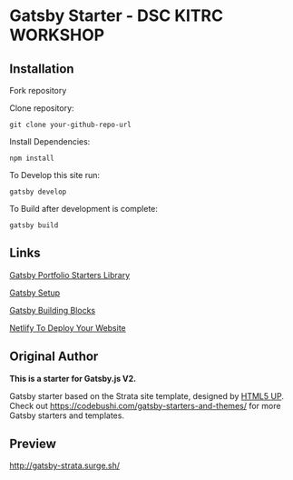 # Gatsby Starter - DSC KITRC WORKSHOP

## Installation

Fork repository

Clone repository:

    git clone your-github-repo-url

Install Dependencies:

    npm install

To Develop this site run:

    gatsby develop

To Build after development is complete:

    gatsby build

## Links

[Gatsby Portfolio Starters Library](https://www.gatsbyjs.org/starters/?c=Portfolio)

[Gatsby Setup](https://www.gatsbyjs.org/tutorial/part-zero/)

[Gatsby Building Blocks](https://www.gatsbyjs.org/tutorial/part-one/)

[Netlify To Deploy Your Website](https://www.netlify.com/)

## Original Author

**This is a starter for Gatsby.js V2.**

Gatsby starter based on the Strata site template, designed by [HTML5 UP](https://html5up.net/strata). Check out https://codebushi.com/gatsby-starters-and-themes/ for more Gatsby starters and templates.

## Preview

http://gatsby-strata.surge.sh/
